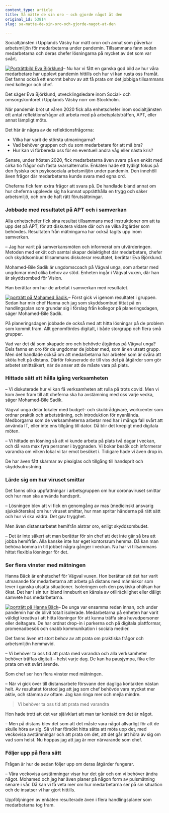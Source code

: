 ```yaml
---
content_type: article
title: Så mätte de sin oro – och gjorde något åt den
original_id: 53814
slug: sa-matte-de-sin-oro-och-gjorde-nagot-at-den

---
```


Socialtjänsten i Upplands Väsby har mätt oron och annat som påverkar arbetsmiljön för medarbetarna under pandemin. Tillsammans fann sedan medarbetarna och deras chefer lösningarna på mycket av det som var svårt.

[![Porträttbild Eva Björklund](https://www.suntarbetsliv.se/wp-content/uploads/2021/01/200x220-eva-bjorklund-foto-jessica-gow-tt.jpg)](https://www.suntarbetsliv.se/wp-content/uploads/2021/01/200x220-eva-bjorklund-foto-jessica-gow-tt.jpg)– Nu har vi fått en ganska god bild av hur våra medarbetare har upplevt pandemin hittills och hur vi kan rusta oss framåt. Det fanns också ett enormt behov av att få prata om det jobbiga tillsammans med kollegor och chef.

Det säger Eva Björklund, utvecklingsledare inom Social- och omsorgskontoret i Upplands Väsby norr om Stockholm.

När pandemin bröt ut våren 2020 fick alla enhetschefer inom socialtjänsten ett antal reflektionsfrågor att arbeta med på arbetsplatsträffen, APT, eller annat lämpligt möte.

Det här är några av de reflektionsfrågorna:

*   Vilka har varit de största utmaningarna?
*   Vad behöver gruppen och du som medarbetare för att må bra?
*   Hur kan vi förbereda oss för en eventuell andra våg eller nästa kris?

Senare, under hösten 2020, fick medarbetarna även svara på en enkät med cirka tio frågor och fasta svarsalternativ. Enkäten hade ett tydligt fokus på den fysiska och psykosociala arbetsmiljön under pandemin. Den innehöll även frågor där medarbetarna kunde svara med egna ord.

Cheferna fick fem extra frågor att svara på. De handlade bland annat om hur cheferna upplevde sig ha kunnat upprätthålla en trygg och säker arbetsmiljö, och om de haft rätt förutsättningar.

### Jobbade med resultatet på APT och i samverkan

Alla enhetschefer fick sina resultat tillsammans med instruktioner om att ta upp det på APT, för att diskutera vidare där och se vilka åtgärder som behövdes. Resultaten från mätningarna har också tagits upp inom samverkan.

– Jag har varit på samverkansmöten och informerat om utvärderingen. Metoden med enkät och samtal skapar delaktighet där medarbetare, chefer och skyddsombud tillsammans diskuterar resultatet, berättar Eva Björklund.

Mohamed-Bile Sadik är ungdomscoach på Vägval unga, som arbetar med ungdomar med olika behov av stöd. Enheten ingår i Vägval vuxen, där han är skyddsombud för Vision.

Han berättar om hur de arbetat i samverkan med resultatet.

[![porträtt på Mohamed Sadik.](https://www.suntarbetsliv.se/wp-content/uploads/2021/01/200x220-mohamed-sadik-foto-jessica-gow-tt.jpg)](https://www.suntarbetsliv.se/wp-content/uploads/2021/01/200x220-mohamed-sadik-foto-jessica-gow-tt.jpg)– Först gick vi igenom resultatet i gruppen. Sedan har min chef Hanna och jag som skyddsombud tittat på en handlingsplan som grundar sig i förslag från kollegor på planeringsdagen, säger Mohamed-Bile Sadik.

På planeringsdagen jobbade de också med att hitta lösningar på de problem som kommit fram. Allt genomfördes digitalt, i både storgrupp och flera små grupper.

Vad var det då som skapade oro och behövde åtgärdas på Vägval unga? Dels fanns en oro för de ungdomar de jobbar med, som är en utsatt grupp. Men det handlade också om att medarbetarna har arbeten som är svåra att sköta helt på distans. Därför fokuserade de till viss del på åtgärder som gör arbetet smittsäkert, när de anser att de måste vara på plats.

### Hittade sätt att hålla igång verksamheten

– Vi diskuterade hur vi kan få verksamheten att rulla på trots covid. Men vi kom även fram till att cheferna ska ha avstämning med oss varje vecka, säger Mohamed-Bile Sadik.

Vägval unga delar lokaler med budget- och skuldrådgivare, workcenter som ordnar praktik och arbetsträning, och introduktion för nyanlända. Medborgarna som de verksamheterna arbetar med har i många fall svårt att använda IT, eller inte ens tillgång till dator. Då blir det knepigt med digitala möten.

– Vi hittade en lösning så att vi kunde arbeta på plats två dagar i veckan, och då vara max fyra personer i byggnaden. Vi bokar besök och informerar varandra om vilken lokal vi tar emot besöket i. Tidigare hade vi även drop in.

De har även fått skärmar av plexiglas och tillgång till handsprit och skyddsutrustning.

### Lärde sig om hur viruset smittar

Det fanns olika uppfattningar i arbetsgruppen om hur coronaviruset smittar och hur man ska använda handsprit.

– Lösningen blev att vi fick en genomgång av mas (medicinskt ansvarig sjuksköterska) om hur viruset smittar, hur man spritar händerna på rätt sätt och hur vi ska vädra. Det gav trygghet.

Men även distansarbetet hemifrån alstrar oro, enligt skyddsombudet.

– Det är inte säkert att man berättar för sin chef att det inte går så bra att jobba hemifrån. Alla kanske inte har eget kontorsrum hemma. Då kan man behöva komma in till jobbet några gånger i veckan. Nu har vi tillsammans hittat flexibla lösningar för det.

### Ser flera vinster med mätningen

Hanna Bäck är enhetschef för Vägval vuxen. Hon berättar att det har varit utmanande för medarbetarna att arbeta på distans med människor som lever i ganska utsatta situationer. Isoleringen och den psykiska ohälsan har ökat. Det har i sin tur ibland inneburit en känsla av otillräcklighet eller dåligt samvete hos medarbetarna.

[![porträtt på Hanna Bäck](https://www.suntarbetsliv.se/wp-content/uploads/2021/01/200x220-hanna-back-foto-jessica-gow-tt.jpg)](https://www.suntarbetsliv.se/wp-content/uploads/2021/01/200x220-hanna-back-foto-jessica-gow-tt.jpg)– De unga var ensamma redan innan, och under pandemin har de blivit totalt isolerade. Medarbetarna på enheten har varit väldigt kreativa i att hitta lösningar för att kunna träffa sina huvudpersoner eller deltagare. De har ordnat drop-in i parkerna och på digitala plattformar, promenadbesök och snabb kommunikation i sociala medier.

Det fanns även ett stort behov av att prata om praktiska frågor och arbetsmiljön hemmavid.

– Vi behöver ta oss tid att prata med varandra och alla verksamheter behöver träffas digitalt – helst varje dag. De kan ha pausjympa, fika eller prata om ett svårt ärende.

Som chef ser hon flera vinster med mätningen.

– När vi gick över till distansarbete försvann den dagliga kontakten nästan helt. Av resultatet förstod jag att jag som chef behövde vara mycket mer aktiv, och stämma av oftare. Jag kan ringa mer och mejla mindre.

> Vi behöver ta oss tid att prata med varandra

Hon hade trott att det var självklart att man tar kontakt om det är något.

– Men på distans blev det som att det måste vara något allvarligt för att de skulle höra av sig. Så vi har försökt hitta sätta att möta upp det, med veckovisa avstämningar och att prata om det, att det går att höra av sig om vad som helst. Nu hoppas jag att jag är mer närvarande som chef.

### Följer upp på flera sätt

Frågan är hur de sedan följer upp om deras åtgärder fungerar.

– Våra veckovisa avstämningar visar hur det går och om vi behöver ändra något. Mohamed och jag har även planer på någon form av pulsmätning senare i vår. Då kan vi få veta mer om hur medarbetarna ser på sin situation och de insatser vi har gjort hittills.

Uppföljningen av enkäten resulterade även i flera handlingsplaner som medarbetarna tog fram.


